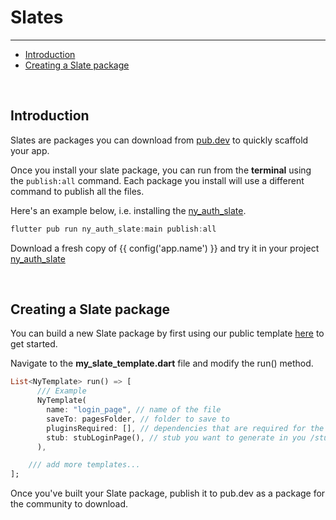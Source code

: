 # Slates

---

<a name="section-1"></a>
- [Introduction](#introduction "Introduction")
- [Creating a Slate package](#creating-a-slate-package "Creating a Slate package")


<a name="introduction"></a>
<br>
## Introduction

Slates are packages you can download from [pub.dev](https://:pub.dev) to quickly scaffold your app.

Once you install your slate package, you can run from the **terminal** using the `publish:all` command.
Each package you install will use a different command to publish all the files.

Here's an example below, i.e. installing the [ny_auth_slate](https://pub.dev/packages/ny_auth_slate).

```dart
flutter pub run ny_auth_slate:main publish:all
```

Download a fresh copy of {{ config('app.name') }} and try it in your project [ny_auth_slate](https://pub.dev/packages/ny_auth_slate)

<a name="creating-a-slate-package"></a>
<br>

## Creating a Slate package

You can build a new Slate package by first using our public template <a href="https://github.com/nylo-core/package-skeleton-slate" target="_BLANK">here</a> to get started.

Navigate to the **my_slate_template.dart** file and modify the run() method.

``` dart
List<NyTemplate> run() => [
      /// Example
      NyTemplate(
        name: "login_page", // name of the file
        saveTo: pagesFolder, // folder to save to
        pluginsRequired: [], // dependencies that are required for the stub
        stub: stubLoginPage(), // stub you want to generate in you /stubs directory
      ),

    /// add more templates...
];
```

Once you've built your Slate package, publish it to pub.dev as a package for the community to download.
